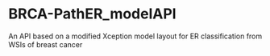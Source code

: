 # BRCA-PathER_modelAPI
An API based on a modified Xception model layout for ER classification from WSIs of breast cancer
